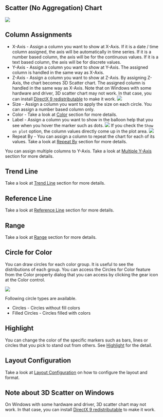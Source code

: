 ## Scatter (No Aggregation) Chart

![](images/scatter.png)


## Column Assignments

* X-Axis - Assign a column you want to show at X-Axis. If it is a date / time column assigned, the axis will be automatically in time series. If it is a number based column, the axis will be for the continuous values. If it is a text based column, the axis will be for discrete values. 
* Y-Axis - Assign a column you want to show at Y-Axis. The assigned column is handled in the same way as X-Axis.  
* Z-Axis - Assign a column you want to show at Z-Axis. By assigning Z-Axis, the chart becomes 3D Scatter chart. The assigned column is handled in the same way as X-Axis. Note that on Windows with some hardware and driver, 3D scatter chart may not work. In that case, you can install [DirectX 9 redistributable](http://www.microsoft.com/en-us/download/details.aspx?id=8109) to make it work. 
![](images/3d-scatter.png)
* Size - Assign a column you want to apply the size on each circle. You can assign a number based column only. 
* Color - Take a look at [Color](color.md) section for more details.
* Label - Assign a column you want to show in the balloon help that you see when you hover the marker such as dots. 
![](images/scatter-label.png)
If you check the `Show on plot` option, the column values directly come up in the plot area. 
![](images/scatter-label-on-plot.png)
* Repeat By - You can assign a column to repeat the chart for each of its values. Take a look at [Repeat By](small-multiple.md) section for more details.

You can assign multiple columns to Y-Axis. Take a look at [Multiple Y-Axis](multi-y.md) section for more details.

## Trend Line

Take a look at [Trend Line](trend-line.md) section for more details.


## Reference Line

Take a look at [Reference Line](reference-line.md) section for more details.



## Range

Take a look at [Range](range.md) section for more details.

## Circle for Color 

You can draw circles for each color group. It is useful to see the distributions of each group. You can access the Circles for Color feature from the Color property dialog that you can access by clicking the gear icon at the Color control. 

![](images/scatter-circles.png)

Following circle types are available.

* Circles - Circles without fill colors
* Filled Circles - Circles filled with colors


## Highlight 

You can change the color of the specific markers such as bars, lines or circles that you pick to stand out from others. See [Highlight](highlight.md) for the detail. 


## Layout Configuration

Take a look at [Layout Configuration](layout.md) on how to configure the layout and format. 

## Note about 3D Scatter on Windows

On Windows with some hardware and driver, 3D scatter chart may not work. In that case, you can install [DirectX 9 redistributable](http://www.microsoft.com/en-us/download/details.aspx?id=8109) to make it work. 
